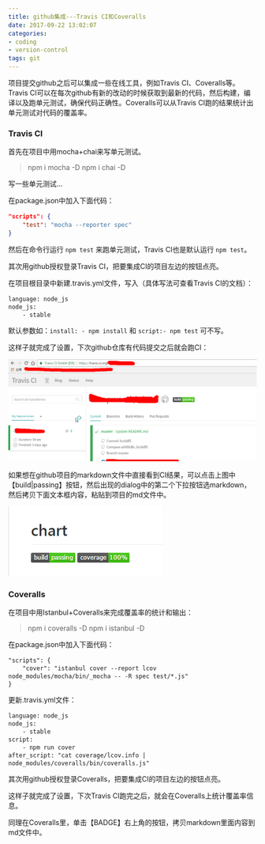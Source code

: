 ```yaml
---
title: github集成---Travis CI和Coveralls
date: 2017-09-22 13:02:07
categories:
- coding
- version-control
tags: git
---
```

项目提交github之后可以集成一些在线工具，例如Travis CI、Coveralls等。Travis CI可以在每次github有新的改动的时候获取到最新的代码，然后构建，编译以及跑单元测试，确保代码正确性。Coveralls可以从Travis CI跑的结果统计出单元测试对代码的覆盖率。

### Travis CI

首先在项目中用mocha+chai来写单元测试。

> npm i mocha -D
> npm i chai -D

写一些单元测试...
<!--more-->
在package.json中加入下面代码：

```json
"scripts": {
    "test": "mocha --reporter spec"
}
```

然后在命令行运行 `npm test` 来跑单元测试，Travis CI也是默认运行 `npm test`。

其次用github授权登录Travis CI，把要集成CI的项目左边的按钮点亮。

在项目根目录中新建.travis.yml文件，写入（具体写法可查看Travis CI的文档）：
```
language: node_js
node_js:
    - stable
```

默认参数如：`install: - npm install` 和 `script:- npm test` 可不写。

这样子就完成了设置，下次github仓库有代码提交之后就会跑CI：

![Travis CI结果图](/images/Travis_CI.png)

如果想在github项目的markdown文件中直接看到CI结果，可以点击上图中【build|passing】按钮，然后出现的dialog中的第二个下拉按钮选markdown，然后拷贝下面文本框内容，粘贴到项目的md文件中。

![CI和coverage直观结果](/images/coverage_CI.png)

### Coveralls

在项目中用Istanbul+Coveralls来完成覆盖率的统计和输出：

> npm i coveralls -D
> npm i istanbul -D

在package.json中加入下面代码：

```
"scripts": {
    "cover": "istanbul cover --report lcov node_modules/mocha/bin/_mocha -- -R spec test/*.js"
}
```

更新.travis.yml文件：
```
language: node_js
node_js:
    - stable
script:
    - npm run cover
after_script: "cat coverage/lcov.info | node_modules/coveralls/bin/coveralls.js"
```

其次用github授权登录Coveralls，把要集成CI的项目左边的按钮点亮。

这样子就完成了设置，下次Travis CI跑完之后，就会在Coveralls上统计覆盖率信息。

同理在Coveralls里，单击【BADGE】右上角的按钮，拷贝markdown里面内容到md文件中。